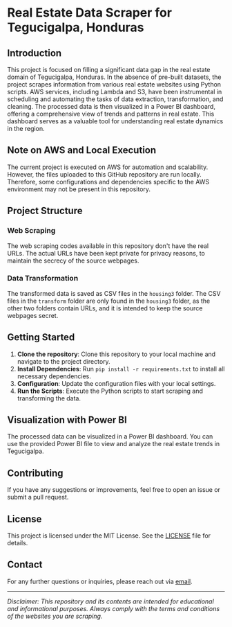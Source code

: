 
# Real Estate Data Scraper for Tegucigalpa, Honduras

## Introduction

This project is focused on filling a significant data gap in the real estate domain of Tegucigalpa, Honduras. In the absence of pre-built datasets, the project scrapes information from various real estate websites using Python scripts. AWS services, including Lambda and S3, have been instrumental in scheduling and automating the tasks of data extraction, transformation, and cleaning. The processed data is then visualized in a Power BI dashboard, offering a comprehensive view of trends and patterns in real estate. This dashboard serves as a valuable tool for understanding real estate dynamics in the region.

## Note on AWS and Local Execution

The current project is executed on AWS for automation and scalability. However, the files uploaded to this GitHub repository are run locally. Therefore, some configurations and dependencies specific to the AWS environment may not be present in this repository.

## Project Structure

### Web Scraping

The web scraping codes available in this repository don't have the real URLs. The actual URLs have been kept private for privacy reasons, to maintain the secrecy of the source webpages.

### Data Transformation

The transformed data is saved as CSV files in the `housing3` folder. The CSV files in the `transform` folder are only found in the `housing3` folder, as the other two folders contain URLs, and it is intended to keep the source webpages secret.

## Getting Started

1. **Clone the repository**: Clone this repository to your local machine and navigate to the project directory.
2. **Install Dependencies**: Run `pip install -r requirements.txt` to install all necessary dependencies.
3. **Configuration**: Update the configuration files with your local settings.
4. **Run the Scripts**: Execute the Python scripts to start scraping and transforming the data.

## Visualization with Power BI

The processed data can be visualized in a Power BI dashboard. You can use the provided Power BI file to view and analyze the real estate trends in Tegucigalpa.

## Contributing

If you have any suggestions or improvements, feel free to open an issue or submit a pull request.

## License

This project is licensed under the MIT License. See the [LICENSE](LICENSE) file for details.

## Contact

For any further questions or inquiries, please reach out via [email](mailto:your-email@example.com).

---

*Disclaimer: This repository and its contents are intended for educational and informational purposes. Always comply with the terms and conditions of the websites you are scraping.*
